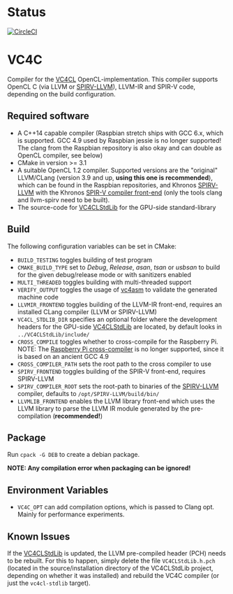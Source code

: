 # Status 

[![CircleCI](https://circleci.com/gh/doe300/VC4C.svg?style=svg)](https://circleci.com/gh/doe300/VC4C)

# VC4C

Compiler for the [VC4CL](https://github.com/doe300/VC4CL) OpenCL-implementation.
This compiler supports OpenCL C (via LLVM or [SPIRV-LLVM](https://github.com/KhronosGroup/SPIRV-LLVM)), LLVM-IR and SPIR-V code, depending on the build configuration.

## Required software

- A C++14 capable compiler (Raspbian stretch ships with GCC 6.x, which is supported. GCC 4.9 used by Raspbian jessie is no longer supported! The clang from the Raspbian repository is also okay and can double as OpenCL compiler, see below)
- CMake in version >= 3.1
- A suitable OpenCL 1.2 compiler. Supported versions are the "original" LLVM/CLang (version 3.9 and up, **using this one is recommended**), which can be found in the Raspbian repositories, and Khronos [SPIRV-LLVM](https://github.com/KhronosGroup/SPIRV-LLVM) with the Khronos [SPIR-V compiler front-end](https://github.com/KhronosGroup/SPIR/tree/spirv-1.0) (only the tools clang and llvm-spirv need to be built).
- The source-code for [VC4CLStdLib](https://github.com/doe300/VC4CLStdLib) for the GPU-side standard-library

## Build

The following configuration variables can be set in CMake:

- `BUILD_TESTING` toggles building of test program
- `CMAKE_BUILD_TYPE` set to *Debug*, *Release*, *asan*, *tsan* or *usbsan* to build for the given debug/release mode or with sanitizers enabled
- `MULTI_THREADED` toggles building with multi-threaded support
- `VERIFY_OUTPUT` toggles the usage of [vc4asm](https://github.com/maazl/vc4asm) to validate the generated machine code
- `LLVMIR_FRONTEND` toggles building of the LLVM-IR front-end, requires an installed CLang compiler (LLVM or SPIRV-LLVM)
- `VC4CL_STDLIB_DIR` specifies an optional folder where the development headers for the GPU-side [VC4CLStdLib](https://github.com/doe300/VC4CLStdLib) are located, by default looks in `../VC4CLStdLib/include/`
- `CROSS_COMPILE` toggles whether to cross-compile for the Raspberry Pi. NOTE: The [Raspberry Pi cross-compiler](https://github.com/raspberrypi/tools) is no longer supported, since it is based on an ancient GCC 4.9
- `CROSS_COMPILER_PATH` sets the root path to the cross compiler to use
- `SPIRV_FRONTEND` toggles building of the SPIR-V front-end, requires SPIRV-LLVM
- `SPIRV_COMPILER_ROOT` sets the root-path to binaries of the [SPIRV-LLVM](https://github.com/KhronosGroup/SPIRV-LLVM) compiler, defaults to `/opt/SPIRV-LLVM/build/bin/`
- `LLVMLIB_FRONTEND` enables the LLVM library front-end which uses the LLVM library to parse the LLVM IR module generated by the pre-compilation (**recommended!**)

## Package

Run `cpack -G DEB` to create a debian package.

**NOTE: Any compilation error when packaging can be ignored!**

## Environment Variables

- `VC4C_OPT` can add compilation options, which is passed to Clang opt. Mainly for performance experiments.

## Known Issues

If the [VC4CLStdLib](https://github.com/doe300/VC4CLStdLib) is updated, the LLVM pre-compiled header (PCH) needs to be rebuilt. For this to happen, simply delete the file `VC4CLStdLib.h.pch` (located in the source/installation directory of the VC4CLStdLib project, depending on whether it was installed) and rebuild the VC4C compiler (or just the `vc4cl-stdlib` target).
